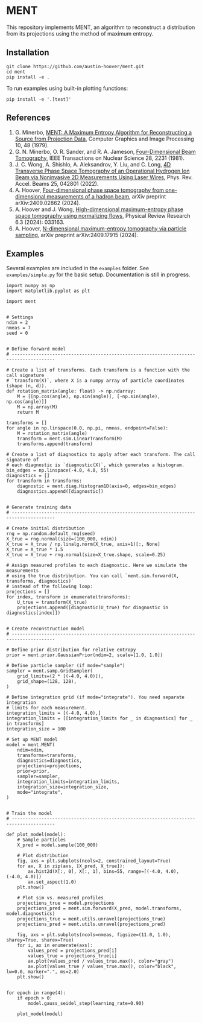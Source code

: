# MENT

This repository implements MENT, an algorithm to reconstruct a distribution from its projections using the method of maximum entropy.


## Installation

```
git clone https://github.com/austin-hoover/ment.git
cd ment
pip install -e .
```

To run examples using built-in plotting functions:
```
pip install -e '.[test]'
```


## References

1. G. Minerbo, [MENT: A Maximum Entropy Algorithm for Reconstructing a Source from Projection Data](https://www-sciencedirect-com.ornl.idm.oclc.org/science/article/pii/0146664X79900340), Computer Graphics and Image Processing 10, 48 (1979).
2. G. N. Minerbo, O. R. Sander, and R. A. Jameson, [Four-Dimensional Beam Tomography](https://ieeexplore.ieee.org/document/4331646), IEEE Transactions on Nuclear Science 28, 2231 (1981).
3. J. C. Wong, A. Shishlo, A. Aleksandrov, Y. Liu, and C. Long, [4D Transverse Phase Space Tomography of an Operational Hydrogen Ion Beam via Noninvasive 2D Measurements Using Laser Wires](https://journals.aps.org/prab/abstract/10.1103/PhysRevAccelBeams.25.042801), Phys. Rev. Accel. Beams 25, 042801 (2022).
4. A. Hoover, [Four-dimensional phase space tomography from one-dimensional measurements of a hadron beam](), arXiv preprint arXiv:2409.02862 (2024).
5. A. Hoover and J. Wong, [High-dimensional maximum-entropy phase space tomography using normalizing flows](https://journals.aps.org/prresearch/abstract/10.1103/PhysRevResearch.6.033163), Physical Review Research 6.3 (2024): 033163.
6. A. Hoover, [N-dimensional maximum-entropy tomography via particle sampling](https://arxiv.org/abs/2409.17915), arXiv preprint arXiv:2409.17915 (2024).


## Examples

Several examples are included in the `examples` folder. See `examples/simple.py` for the basic setup.
Documentation is still in progress.

```
import numpy as np
import matplotlib.pyplot as plt

import ment


# Settings
ndim = 2
nmeas = 7
seed = 0


# Define forward model
# --------------------------------------------------------------------------------------

# Create a list of transforms. Each transform is a function with the call signature 
# `transform(X)`, where X is a numpy array of particle coordinates (shape (n, d)).
def rotation_matrix(angle: float) -> np.ndarray:
    M = [[np.cos(angle), np.sin(angle)], [-np.sin(angle), np.cos(angle)]]
    M = np.array(M)
    return M

transforms = []
for angle in np.linspace(0.0, np.pi, nmeas, endpoint=False):
    M = rotation_matrix(angle)
    transform = ment.sim.LinearTransform(M)
    transforms.append(transform)

# Create a list of diagnostics to apply after each transform. The call signature of
# each diagnostic is `diagnostic(X)`, which generates a histogram.
bin_edges = np.linspace(-4.0, 4.0, 55)
diagnostics = []
for transform in transforms:
    diagnostic = ment.diag.Histogram1D(axis=0, edges=bin_edges)
    diagnostics.append([diagnostic])


# Generate training data
# --------------------------------------------------------------------------------------

# Create initial distribution
rng = np.random.default_rng(seed)
X_true = rng.normal(size=(100_000, ndim))
X_true = X_true / np.linalg.norm(X_true, axis=1)[:, None]
X_true = X_true * 1.5
X_true = X_true + rng.normal(size=X_true.shape, scale=0.25)

# Assign measured profiles to each diagnostic. Here we simulate the measurements 
# using the true distribution. You can call `ment.sim.forward(X, transforms, diagnostics)`
# instead of the following loop:
projections = []
for index, transform in enumerate(transforms):
    U_true = transform(X_true)
    projections.append([diagnostic(U_true) for diagnostic in diagnostics[index]])


# Create reconstruction model
# --------------------------------------------------------------------------------------

# Define prior distribution for relative entropy
prior = ment.prior.GaussianPrior(ndim=2, scale=[1.0, 1.0])

# Define particle sampler (if mode="sample")
sampler = ment.samp.GridSampler(
    grid_limits=(2 * [(-4.0, 4.0)]),
    grid_shape=(128, 128),
)

# Define integration grid (if mode="integrate"). You need separate integration
# limits for each measurement.
integration_limits = [(-4.0, 4.0),]
integration_limits = [[integration_limits for _ in diagnostics] for _ in transforms]
integration_size = 100

# Set up MENT model
model = ment.MENT(
    ndim=ndim,
    transforms=transforms,
    diagnostics=diagnostics,
    projections=projections,
    prior=prior,
    sampler=sampler,
    integration_limits=integration_limits,
    integration_size=integration_size,
    mode="integrate",
)


# Train the model
# --------------------------------------------------------------------------------------

def plot_model(model):
    # Sample particles
    X_pred = model.sample(100_000)

    # Plot distribution
    fig, axs = plt.subplots(ncols=2, constrained_layout=True)
    for ax, X in zip(axs, [X_pred, X_true]):
        ax.hist2d(X[:, 0], X[:, 1], bins=55, range=[(-4.0, 4.0), (-4.0, 4.0)])
        ax.set_aspect(1.0)
    plt.show()

    # Plot sim vs. measured profiles
    projections_true = model.projections
    projections_pred = ment.sim.forward(X_pred, model.transforms, model.diagnostics)
    projections_true = ment.utils.unravel(projections_true)
    projections_pred = ment.utils.unravel(projections_pred)

    fig, axs = plt.subplots(ncols=nmeas, figsize=(11.0, 1.0), sharey=True, sharex=True)
    for i, ax in enumerate(axs):
        values_pred = projections_pred[i]
        values_true = projections_true[i]
        ax.plot(values_pred / values_true.max(), color="gray")
        ax.plot(values_true / values_true.max(), color="black", lw=0.0, marker=".", ms=2.0)
    plt.show()


for epoch in range(4):
    if epoch > 0:
        model.gauss_seidel_step(learning_rate=0.90)
        
    plot_model(model)
```
